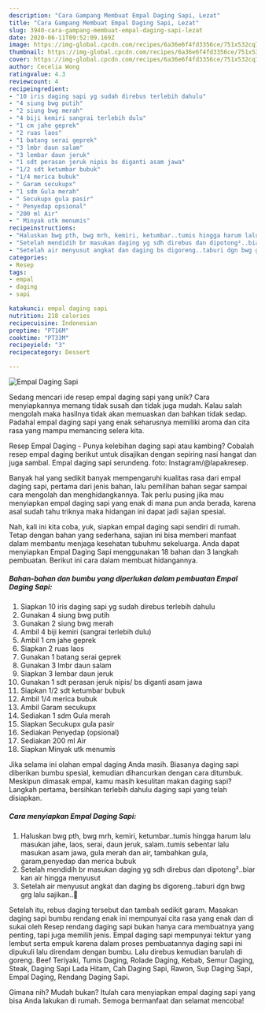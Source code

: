 ```yaml
---
description: "Cara Gampang Membuat Empal Daging Sapi, Lezat"
title: "Cara Gampang Membuat Empal Daging Sapi, Lezat"
slug: 3940-cara-gampang-membuat-empal-daging-sapi-lezat
date: 2020-06-11T09:52:09.169Z
image: https://img-global.cpcdn.com/recipes/6a36e6f4fd3356ce/751x532cq70/empal-daging-sapi-foto-resep-utama.jpg
thumbnail: https://img-global.cpcdn.com/recipes/6a36e6f4fd3356ce/751x532cq70/empal-daging-sapi-foto-resep-utama.jpg
cover: https://img-global.cpcdn.com/recipes/6a36e6f4fd3356ce/751x532cq70/empal-daging-sapi-foto-resep-utama.jpg
author: Cecelia Wong
ratingvalue: 4.3
reviewcount: 4
recipeingredient:
- "10 iris daging sapi yg sudah direbus terlebih dahulu"
- "4 siung bwg putih"
- "2 siung bwg merah"
- "4 biji kemiri sangrai terlebih dulu"
- "1 cm jahe geprek"
- "2 ruas laos"
- "1 batang serai geprek"
- "3 lmbr daun salam"
- "3 lembar daun jeruk"
- "1 sdt perasan jeruk nipis bs diganti asam jawa"
- "1/2 sdt ketumbar bubuk"
- "1/4 merica bubuk"
- " Garam secukupx"
- "1 sdm Gula merah"
- " Secukupx gula pasir"
- " Penyedap opsional"
- "200 ml Air"
- " Minyak utk menumis"
recipeinstructions:
- "Haluskan bwg pth, bwg mrh, kemiri, ketumbar..tumis hingga harum lalu masukan jahe, laos, serai, daun jeruk, salam..tumis sebentar lalu masukan asam jawa, gula merah dan air, tambahkan gula, garam,penyedap dan merica bubuk"
- "Setelah mendidih br masukan daging yg sdh direbus dan dipotong²..biar kan air hingga menyusut"
- "Setelah air menyusut angkat dan daging bs digoreng..taburi dgn bwg grg lalu sajikan..🥰"
categories:
- Resep
tags:
- empal
- daging
- sapi

katakunci: empal daging sapi 
nutrition: 218 calories
recipecuisine: Indonesian
preptime: "PT16M"
cooktime: "PT33M"
recipeyield: "3"
recipecategory: Dessert

---
```



![Empal Daging Sapi](https://img-global.cpcdn.com/recipes/6a36e6f4fd3356ce/751x532cq70/empal-daging-sapi-foto-resep-utama.jpg)

Sedang mencari ide resep empal daging sapi yang unik? Cara menyiapkannya memang tidak susah dan tidak juga mudah. Kalau salah mengolah maka hasilnya tidak akan memuaskan dan bahkan tidak sedap. Padahal empal daging sapi yang enak seharusnya memiliki aroma dan cita rasa yang mampu memancing selera kita.

Resep Empal Daging - Punya kelebihan daging sapi atau kambing? Cobalah resep empal daging berikut untuk disajikan dengan sepiring nasi hangat dan juga sambal. Empal daging sapi serundeng. foto: Instagram/@lapakresep.

Banyak hal yang sedikit banyak mempengaruhi kualitas rasa dari empal daging sapi, pertama dari jenis bahan, lalu pemilihan bahan segar sampai cara mengolah dan menghidangkannya. Tak perlu pusing jika mau menyiapkan empal daging sapi yang enak di mana pun anda berada, karena asal sudah tahu triknya maka hidangan ini dapat jadi sajian spesial.


Nah, kali ini kita coba, yuk, siapkan empal daging sapi sendiri di rumah. Tetap dengan bahan yang sederhana, sajian ini bisa memberi manfaat dalam membantu menjaga kesehatan tubuhmu sekeluarga. Anda dapat menyiapkan Empal Daging Sapi menggunakan 18 bahan dan 3 langkah pembuatan. Berikut ini cara dalam membuat hidangannya.

<!--inarticleads1-->

##### Bahan-bahan dan bumbu yang diperlukan dalam pembuatan Empal Daging Sapi:

1. Siapkan 10 iris daging sapi yg sudah direbus terlebih dahulu
1. Gunakan 4 siung bwg putih
1. Gunakan 2 siung bwg merah
1. Ambil 4 biji kemiri (sangrai terlebih dulu)
1. Ambil 1 cm jahe geprek
1. Siapkan 2 ruas laos
1. Gunakan 1 batang serai geprek
1. Gunakan 3 lmbr daun salam
1. Siapkan 3 lembar daun jeruk
1. Gunakan 1 sdt perasan jeruk nipis/ bs diganti asam jawa
1. Siapkan 1/2 sdt ketumbar bubuk
1. Ambil 1/4 merica bubuk
1. Ambil  Garam secukupx
1. Sediakan 1 sdm Gula merah
1. Siapkan  Secukupx gula pasir
1. Sediakan  Penyedap (opsional)
1. Sediakan 200 ml Air
1. Siapkan  Minyak utk menumis


Jika selama ini olahan empal daging Anda masih. Biasanya daging sapi diberikan bumbu spesial, kemudian dihancurkan dengan cara ditumbuk. Meskipun dimasak empal, kamu masih kesulitan makan daging sapi? Langkah pertama, bersihkan terlebih dahulu daging sapi yang telah disiapkan. 

<!--inarticleads2-->

##### Cara menyiapkan Empal Daging Sapi:

1. Haluskan bwg pth, bwg mrh, kemiri, ketumbar..tumis hingga harum lalu masukan jahe, laos, serai, daun jeruk, salam..tumis sebentar lalu masukan asam jawa, gula merah dan air, tambahkan gula, garam,penyedap dan merica bubuk
1. Setelah mendidih br masukan daging yg sdh direbus dan dipotong²..biar kan air hingga menyusut
1. Setelah air menyusut angkat dan daging bs digoreng..taburi dgn bwg grg lalu sajikan..🥰


Setelah itu, rebus daging tersebut dan tambah sedikit garam. Masakan daging sapi bumbu rendang enak ini mempunyai cita rasa yang enak dan di sukai oleh Resep rendang daging sapi bukan hanya cara membuatnya yang penting, tapi juga memilih jenis. Empal daging sapi mempunyai tektur yang lembut serta empuk karena dalam proses pembuatannya daging sapi ini dipukuli lalu direndam dengan bumbu. Lalu direbus kemudian barulah di goreng. Beef Teriyaki, Tumis Daging, Rolade Daging, Kebab, Semur Daging, Steak, Daging Sapi Lada Hitam, Cah Daging Sapi, Rawon, Sup Daging Sapi, Empal Daging, Rendang Daging Sapi. 

Gimana nih? Mudah bukan? Itulah cara menyiapkan empal daging sapi yang bisa Anda lakukan di rumah. Semoga bermanfaat dan selamat mencoba!
